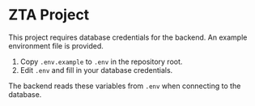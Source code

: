 # ZTA Project

This project requires database credentials for the backend. An example environment file is provided.

1. Copy `.env.example` to `.env` in the repository root.
2. Edit `.env` and fill in your database credentials.

The backend reads these variables from `.env` when connecting to the database.
